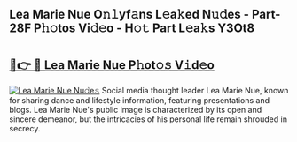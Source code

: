 ## Lea Marie Nue O𝚗𝚕yf𝚊ns L𝚎a𝚔ed N𝚞𝚍es - Part-28F P𝚑𝚘tos Vi𝚍𝚎o - H𝚘𝚝 Part L𝚎a𝚔s Y3Ot8

# <h2><a href="http://kf37q8m.oniu.top/?m=Lea+Marie+Nue">🔗👉 🔴 Lea Marie Nue P𝚑ot𝚘𝚜 V𝚒d𝚎o</a></h2>

[![Lea Marie Nue Nu𝚍e𝚜](https://i.imgur.com/0qMVB7G.gif)](http://kf37q8m.oniu.top/?m=Lea+Marie+Nue)
Social media thought leader Lea Marie Nue, known for sharing dance and lifestyle information, featuring presentations and blogs. Lea Marie Nue's public image is characterized by its open and sincere demeanor, but the intricacies of his personal life remain shrouded in secrecy.  
